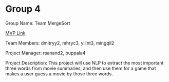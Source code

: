 # Group 4
Group Name: Team MergeSort

[MVP Link](https://docs.google.com/document/d/1TyO56xbqj8NLSjDOJTlR3kxdLZn9bNO0Mvkdc5sePcI/edit?usp=sharing)

Team Members: dmitryy2, mhryc3, yilint3, mingqil2

Project Manager: rsanand2, puppala4

Project Description: This project will use NLP to extract the most important three words from movie summaries, and then use them for a game that makes a user guess a movie by those three words.
